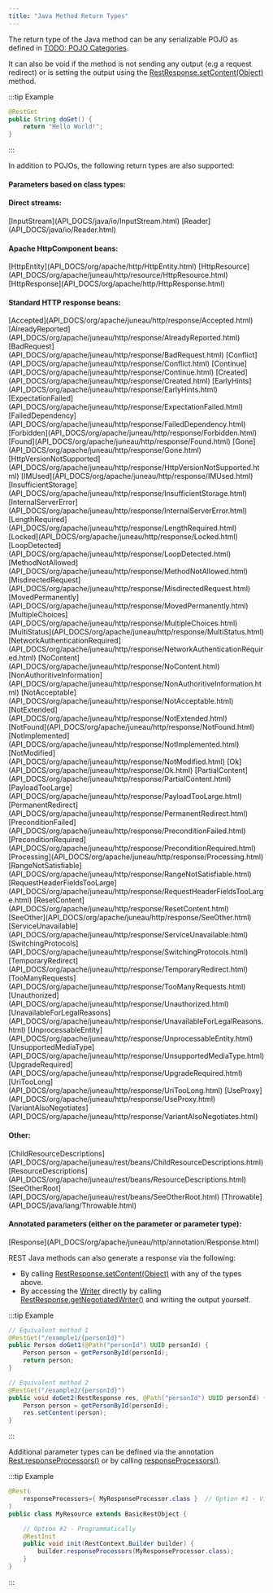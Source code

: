 ```yaml
---
title: "Java Method Return Types"
---
```


The return type of the Java method can be any serializable POJO as defined in [TODO: POJO Categories](TODO.md).

It can also be void if the method is not sending any output (e.g  a request redirect) or is setting the output using the [RestResponse.setContent(Object)](API_DOCS/org/apache/juneau/rest/RestResponse.html#setContent(Object)) method.

:::tip Example
```java
@RestGet
public String doGet() {
    return "Hello World!";
}
```
:::

In addition to POJOs, the following return types are also supported:

#### Parameters based on class types:

#### Direct streams:

<tree>
<node-0><javac-class>[InputStream](API_DOCS/java/io/InputStream.html)</javac-class> <javac-class>[Reader](API_DOCS/java/io/Reader.html)</javac-class></node-0>
</tree>

#### Apache HttpComponent beans:

<tree>
<node-0><javac-class>[HttpEntity](API_DOCS/org/apache/http/HttpEntity.html)</javac-class> <javac-class>[HttpResource](API_DOCS/org/apache/juneau/http/resource/HttpResource.html)</javac-class> <javac-class>[HttpResponse](API_DOCS/org/apache/http/HttpResponse.html)</javac-class></node-0>
</tree>

#### Standard HTTP response beans:

<tree>
<node-0><javac-class>[Accepted](API_DOCS/org/apache/juneau/http/response/Accepted.html)</javac-class> <javac-class>[AlreadyReported](API_DOCS/org/apache/juneau/http/response/AlreadyReported.html)</javac-class> <javac-class>[BadRequest](API_DOCS/org/apache/juneau/http/response/BadRequest.html)</javac-class> <javac-class>[Conflict](API_DOCS/org/apache/juneau/http/response/Conflict.html)</javac-class> <javac-class>[Continue](API_DOCS/org/apache/juneau/http/response/Continue.html)</javac-class> <javac-class>[Created](API_DOCS/org/apache/juneau/http/response/Created.html)</javac-class> <javac-class>[EarlyHints](API_DOCS/org/apache/juneau/http/response/EarlyHints.html)</javac-class> <javac-class>[ExpectationFailed](API_DOCS/org/apache/juneau/http/response/ExpectationFailed.html)</javac-class> <javac-class>[FailedDependency](API_DOCS/org/apache/juneau/http/response/FailedDependency.html)</javac-class> <javac-class>[Forbidden](API_DOCS/org/apache/juneau/http/response/Forbidden.html)</javac-class> <javac-class>[Found](API_DOCS/org/apache/juneau/http/response/Found.html)</javac-class> <javac-class>[Gone](API_DOCS/org/apache/juneau/http/response/Gone.html)</javac-class> <javac-class>[HttpVersionNotSupported](API_DOCS/org/apache/juneau/http/response/HttpVersionNotSupported.html)</javac-class> <javac-class>[IMUsed](API_DOCS/org/apache/juneau/http/response/IMUsed.html)</javac-class> <javac-class>[InsufficientStorage](API_DOCS/org/apache/juneau/http/response/InsufficientStorage.html)</javac-class> <javac-class>[InternalServerError](API_DOCS/org/apache/juneau/http/response/InternalServerError.html)</javac-class> <javac-class>[LengthRequired](API_DOCS/org/apache/juneau/http/response/LengthRequired.html)</javac-class> <javac-class>[Locked](API_DOCS/org/apache/juneau/http/response/Locked.html)</javac-class> <javac-class>[LoopDetected](API_DOCS/org/apache/juneau/http/response/LoopDetected.html)</javac-class> <javac-class>[MethodNotAllowed](API_DOCS/org/apache/juneau/http/response/MethodNotAllowed.html)</javac-class> <javac-class>[MisdirectedRequest](API_DOCS/org/apache/juneau/http/response/MisdirectedRequest.html)</javac-class> <javac-class>[MovedPermanently](API_DOCS/org/apache/juneau/http/response/MovedPermanently.html)</javac-class> <javac-class>[MultipleChoices](API_DOCS/org/apache/juneau/http/response/MultipleChoices.html)</javac-class> <javac-class>[MultiStatus](API_DOCS/org/apache/juneau/http/response/MultiStatus.html)</javac-class> <javac-class>[NetworkAuthenticationRequired](API_DOCS/org/apache/juneau/http/response/NetworkAuthenticationRequired.html)</javac-class> <javac-class>[NoContent](API_DOCS/org/apache/juneau/http/response/NoContent.html)</javac-class> <javac-class>[NonAuthoritiveInformation](API_DOCS/org/apache/juneau/http/response/NonAuthoritiveInformation.html)</javac-class> <javac-class>[NotAcceptable](API_DOCS/org/apache/juneau/http/response/NotAcceptable.html)</javac-class> <javac-class>[NotExtended](API_DOCS/org/apache/juneau/http/response/NotExtended.html)</javac-class> <javac-class>[NotFound](API_DOCS/org/apache/juneau/http/response/NotFound.html)</javac-class> <javac-class>[NotImplemented](API_DOCS/org/apache/juneau/http/response/NotImplemented.html)</javac-class> <javac-class>[NotModified](API_DOCS/org/apache/juneau/http/response/NotModified.html)</javac-class> <javac-class>[Ok](API_DOCS/org/apache/juneau/http/response/Ok.html)</javac-class> <javac-class>[PartialContent](API_DOCS/org/apache/juneau/http/response/PartialContent.html)</javac-class> <javac-class>[PayloadTooLarge](API_DOCS/org/apache/juneau/http/response/PayloadTooLarge.html)</javac-class> <javac-class>[PermanentRedirect](API_DOCS/org/apache/juneau/http/response/PermanentRedirect.html)</javac-class> <javac-class>[PreconditionFailed](API_DOCS/org/apache/juneau/http/response/PreconditionFailed.html)</javac-class> <javac-class>[PreconditionRequired](API_DOCS/org/apache/juneau/http/response/PreconditionRequired.html)</javac-class> <javac-class>[Processing](API_DOCS/org/apache/juneau/http/response/Processing.html)</javac-class> <javac-class>[RangeNotSatisfiable](API_DOCS/org/apache/juneau/http/response/RangeNotSatisfiable.html)</javac-class> <javac-class>[RequestHeaderFieldsTooLarge](API_DOCS/org/apache/juneau/http/response/RequestHeaderFieldsTooLarge.html)</javac-class> <javac-class>[ResetContent](API_DOCS/org/apache/juneau/http/response/ResetContent.html)</javac-class> <javac-class>[SeeOther](API_DOCS/org/apache/juneau/http/response/SeeOther.html)</javac-class> <javac-class>[ServiceUnavailable](API_DOCS/org/apache/juneau/http/response/ServiceUnavailable.html)</javac-class> <javac-class>[SwitchingProtocols](API_DOCS/org/apache/juneau/http/response/SwitchingProtocols.html)</javac-class> <javac-class>[TemporaryRedirect](API_DOCS/org/apache/juneau/http/response/TemporaryRedirect.html)</javac-class> <javac-class>[TooManyRequests](API_DOCS/org/apache/juneau/http/response/TooManyRequests.html)</javac-class> <javac-class>[Unauthorized](API_DOCS/org/apache/juneau/http/response/Unauthorized.html)</javac-class> <javac-class>[UnavailableForLegalReasons](API_DOCS/org/apache/juneau/http/response/UnavailableForLegalReasons.html)</javac-class> <javac-class>[UnprocessableEntity](API_DOCS/org/apache/juneau/http/response/UnprocessableEntity.html)</javac-class> <javac-class>[UnsupportedMediaType](API_DOCS/org/apache/juneau/http/response/UnsupportedMediaType.html)</javac-class> <javac-class>[UpgradeRequired](API_DOCS/org/apache/juneau/http/response/UpgradeRequired.html)</javac-class> <javac-class>[UriTooLong](API_DOCS/org/apache/juneau/http/response/UriTooLong.html)</javac-class> <javac-class>[UseProxy](API_DOCS/org/apache/juneau/http/response/UseProxy.html)</javac-class> <javac-class>[VariantAlsoNegotiates](API_DOCS/org/apache/juneau/http/response/VariantAlsoNegotiates.html)</javac-class></node-0>
</tree>

#### Other:

<tree>
<node-0><javac-class>[ChildResourceDescriptions](API_DOCS/org/apache/juneau/rest/beans/ChildResourceDescriptions.html)</javac-class> <javac-class>[ResourceDescriptions](API_DOCS/org/apache/juneau/rest/beans/ResourceDescriptions.html)</javac-class> <javac-class>[SeeOtherRoot](API_DOCS/org/apache/juneau/rest/beans/SeeOtherRoot.html)</javac-class> <javac-class>[Throwable](API_DOCS/java/lang/Throwable.html)</javac-class></node-0>
</tree>

#### Annotated parameters (either on the parameter or parameter type):

<tree>
<node-0><javac-annotation>[Response](API_DOCS/org/apache/juneau/http/annotation/Response.html)</javac-annotation></node-0>
</tree>

REST Java methods can also generate a response via the following:

- By calling [RestResponse.setContent(Object)](API_DOCS/org/apache/juneau/rest/RestResponse.html#setContent(Object)) with any of the types above.
- By accessing the [Writer](API_DOCS/java/io/Writer.html) directly by calling [RestResponse.getNegotiatedWriter()](API_DOCS/org/apache/juneau/rest/RestResponse.html#getNegotiatedWriter()) and writing the output yourself.

:::tip Example
```java
// Equivalent method 1
@RestGet("/example1/{personId}")
public Person doGet1(@Path("personId") UUID personId) {
    Person person = getPersonById(personId);
    return person;
}

// Equivalent method 2
@RestGet("/example2/{personId}")
public void doGet2(RestResponse res, @Path("personId") UUID personId) {
    Person person = getPersonById(personId);
    res.setContent(person);
}
```
:::

Additional parameter types can be defined via the annotation [Rest.responseProcessors()](API_DOCS/org/apache/juneau/rest/annotation/Rest.html#responseProcessors()) or by calling [responseProcessors()](API_DOCS/org/apache/juneau/rest/RestContext/Builder.html#responseProcessors(Class...)).

:::tip Example
```java
@Rest(
    responseProcessors={ MyResponseProcessor.class }  // Option #1 - Via annotation
)
public class MyResource extends BasicRestObject {

    // Option #2 - Programmatically
    @RestInit
    public void init(RestContext.Builder builder) {
        builder.responseProcessors(MyResponseProcessor.class);
    }
}
```
:::